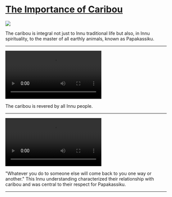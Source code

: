 # [The Importance of Caribou](http://artsmia.github.io/griot/#/stories/2184)

![](http://cdn.dx.artsmia.org/thumbs/tn_2014_TDX_MIAArtStories_235.jpg)

The caribou is integral not just to Innu traditional life but also, in Innu spirituality, to the master of all earthly animals, known as Papakassiku.

---

<video src='http://cdn.dx.artsmia.org/videos/artstories/300_VJ00639000_141.mp4'></video>

The caribou is revered by all Innu people.

---

<video src='http://cdn.dx.artsmia.org/videos/artstories/300_VJ00639000_020.mp4'></video>

"Whatever you do to someone else will come back to you one way or another." This Innu understanding characterized their relationship with caribou and was central to their respect for Papakassiku.

---
